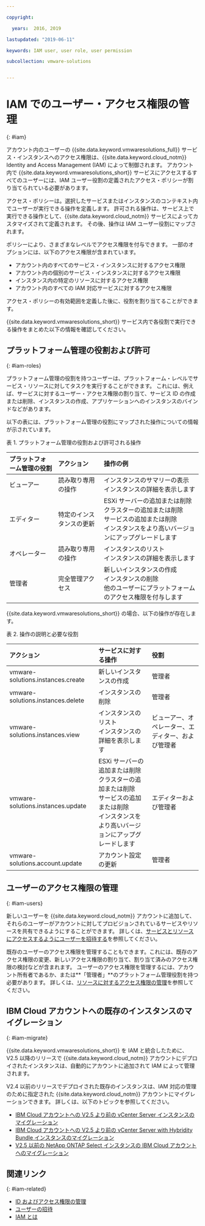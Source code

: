 ```yaml
---

copyright:

  years:  2016, 2019

lastupdated: "2019-06-11"

keywords: IAM user, user role, user permission

subcollection: vmware-solutions


---
```


# IAM でのユーザー・アクセス権限の管理
{: #iam}

アカウント内のユーザーの {{site.data.keyword.vmwaresolutions_full}} サービス・インスタンスへのアクセス権限は、{{site.data.keyword.cloud_notm}} Identity and Access Management (IAM) によって制御されます。 アカウント内で {{site.data.keyword.vmwaresolutions_short}} サービスにアクセスするすべてのユーザーには、IAM ユーザー役割の定義されたアクセス・ポリシーが割り当てられている必要があります。

アクセス・ポリシーは。選択したサービスまたはインスタンスのコンテキスト内でユーザーが実行できる操作を定義します。 許可される操作は、サービス上で実行できる操作として、{{site.data.keyword.cloud_notm}} サービスによってカスタマイズされて定義されます。 その後、操作は IAM ユーザー役割にマップされます。

ポリシーにより、さまざまなレベルでアクセス権限を付与できます。 一部のオプションには、以下のアクセス権限が含まれています。

* アカウント内のすべてのサービス・インスタンスに対するアクセス権限
* アカウント内の個別のサービス・インスタンスに対するアクセス権限
* インスタンス内の特定のリソースに対するアクセス権限
* アカウント内のすべての IAM 対応サービスに対するアクセス権限

アクセス・ポリシーの有効範囲を定義した後に、役割を割り当てることができます。

{{site.data.keyword.vmwaresolutions_short}} サービス内で各役割で実行できる操作をまとめた以下の情報を確認してください。

## プラットフォーム管理の役割および許可
{: #iam-roles}

プラットフォーム管理の役割を持つユーザーは、プラットフォーム・レベルでサービス・リソースに対してタスクを実行することができます。 これには、例えば、サービスに対するユーザー・アクセス権限の割り当て、サービス ID の作成または削除、インスタンスの作成、アプリケーションへのインスタンスのバインドなどがあります。

以下の表には、プラットフォーム管理の役割にマップされた操作についての情報が示されています。

表 1. プラットフォーム管理の役割および許可される操作

| プラットフォーム管理の役割 | アクション | 操作の例 |
|:----------------- |:----------------- |:----------------- |
| ビューアー | 読み取り専用の操作 | インスタンスのサマリーの表示<br>インスタンスの詳細を表示します |
| エディター | 特定のインスタンスの更新 | ESXi サーバーの追加または削除<br>クラスターの追加または削除<br>サービスの追加または削除<br>インスタンスをより高いバージョンにアップグレードします |
| オペレーター | 読み取り専用の操作 | インスタンスのリスト<br>インスタンスの詳細を表示します |
| 管理者 | 完全管理アクセス | 新しいインスタンスの作成<br>インスタンスの削除<br>他のユーザーにプラットフォームのアクセス権限を付与します|

{{site.data.keyword.vmwaresolutions_short}} の場合、以下の操作が存在します。

表 2. 操作の説明と必要な役割

| アクション | サービスに対する操作 | 役割 |
|:------ |:-------------------- |:---- |
| vmware-solutions.instances.create | 新しいインスタンスの作成 | 管理者 |
| vmware-solutions.instances.delete | インスタンスの削除 | 管理者 |
| vmware-solutions.instances.view | インスタンスのリスト<br>インスタンスの詳細を表示します | ビューアー、オペレーター、エディター、および管理者 |
| vmware-solutions.instances.update | ESXi サーバーの追加または削除<br>クラスターの追加または削除<br>サービスの追加または削除<br>インスタンスをより高いバージョンにアップグレードします | エディターおよび管理者 |
| vmware-solutions.account.update | アカウント設定の更新 | 管理者 |

## ユーザーのアクセス権限の管理
{: #iam-users}

新しいユーザーを {{site.data.keyword.cloud_notm}} アカウントに追加して、それらのユーザーがアカウントに対してプロビジョンされているサービスやリソースを共有できるようにすることができます。 詳しくは、[サービスとリソースにアクセスするようにユーザーを招待する](/docs/services/vmwaresolutions/vmonic?topic=vmware-solutions-iamuserinvite)を参照してください。

既存のユーザーのアクセス権限を管理することもできます。これには、既存のアクセス権限の変更、新しいアクセス権限の割り当て、割り当て済みのアクセス権限の検討などが含まれます。 ユーザーのアクセス権限を管理するには、アカウント所有者であるか、または**「管理者」**のプラットフォーム管理役割を持つ必要があります。 詳しくは、[リソースに対するアクセス権限の管理](/docs/iam?topic=iam-iammanidaccser)を参照してください。

## IBM Cloud アカウントへの既存のインスタンスのマイグレーション
{: #iam-migrate}

{{site.data.keyword.vmwaresolutions_short}} を IAM と統合したために、V2.5 以降のリリースで {{site.data.keyword.cloud_notm}} アカウントにデプロイされたインスタンスは、自動的にアカウントに追加されて IAM によって管理されます。

V2.4 以前のリリースでデプロイされた既存のインスタンスは、IAM 対応の管理のために指定された {{site.data.keyword.cloud_notm}} アカウントにマイグレーションできます。 詳しくは、以下のトピックを参照してください。
* [IBM Cloud アカウントへの V2.5 より前の vCenter Server インスタンスのマイグレーション](/docs/services/vmwaresolutions/vcenter?topic=vmware-solutions-vc_addinstancetousraccount)
* [IBM Cloud アカウントへの V2.5 より前の vCenter Server with Hybridity Bundle インスタンスのマイグレーション](/docs/services/vmwaresolutions/vcenter?topic=vmware-solutions-vc_hybrid_addinstancetousraccount)
* [V2.5 以前の NetApp ONTAP Select インスタンスの IBM Cloud アカウントへのマイグレーション](/docs/services/vmwaresolutions/netapp?topic=vmware-solutions-np_addinstancetousraccount)

## 関連リンク
{: #iam-related}

* [ID およびアクセス権限の管理](/docs/iam?topic=iam-getstarted)
* [ユーザーの招待](/docs/iam?topic=iam-iamuserinv#iamuserinv)
* [IAM とは](/docs/iam?topic=iam-iamoverview)
